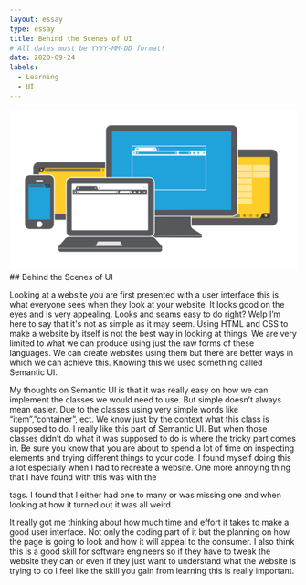 ```yaml
---
layout: essay
type: essay
title: Behind the Scenes of UI
# All dates must be YYYY-MM-DD format!
date: 2020-09-24
labels:
  - Learning
  - UI
---
```

<img class="ui medium right floated rounded image" src="../images/user-interface.png">
## Behind the Scenes of UI

Looking at a website you are first presented with a user interface this is what everyone sees when they look at your website. It looks good on the eyes and is very appealing. Looks and seams easy to do right? Welp I’m here to say that it's not as simple as it may seem. Using HTML and CSS to make a website by itself is not the best way in looking at things. We are very limited to what we can produce using just the raw forms of these languages. We can create websites using them but there are better ways in which we can achieve this. Knowing this we used something called Semantic UI. 

My thoughts on Semantic UI is that it was really easy on how we can implement the classes we would need to use. But simple doesn’t always mean easier. Due to the classes using very simple words like “item”,”container”, ect. We know just by the context what this class is supposed to do. I really like this part of Semantic UI. But when those classes didn’t do what it was supposed to do is where the tricky part comes in. Be sure you know that you are about to spend a lot of time on inspecting elements and trying different things to your code. I found myself doing this a lot especially when I had to recreate a website. One more annoying thing that I have found with this was with the <div> tags. I found that I either had one to many or was missing one and when looking at how it turned out it was all weird.

It really got me thinking about how much time and effort it takes to make a good user interface. Not only the coding part of it but the planning on how the page is going to look and how it will appeal to the consumer. I also think this is a good skill for software engineers so if they have to tweak the website they can or even if they just want to understand what the website is trying to do I feel like the skill you gain from learning this is really important.
